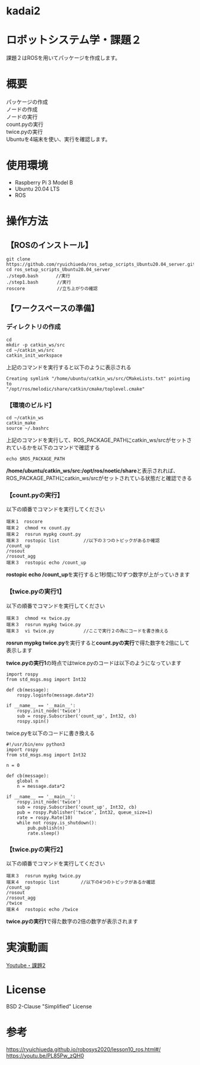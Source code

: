# kadai2

# ロボットシステム学・課題２
課題２はROSを用いてパッケージを作成します。  

# 概要
パッケージの作成  
ノードの作成  
ノードの実行  
count.pyの実行  
twice.pyの実行  
Ubuntuを4端末を使い、実行を確認します。

# 使用環境
- Raspberry Pi 3 Model B  
- Ubuntu 20.04 LTS
- ROS  

# 操作方法
## 【ROSのインストール】
```
git clone https://github.com/ryuichiueda/ros_setup_scripts_Ubuntu20.04_server.git
cd ros_setup_scripts_Ubuntu20.04_server
./step0.bash　　　　//実行  
./step1.bash       //実行  　　
roscore            //立ち上がりの確認
```
## 【ワークスペースの準備】
### ディレクトリの作成
```
cd
mkdir -p catkin_ws/src
cd ~/catkin_ws/src
catkin_init_workspace 
```

上記のコマンドを実行すると以下のように表示される

```
Creating symlink "/home/ubuntu/catkin_ws/src/CMakeLists.txt" pointing to 
"/opt/ros/melodic/share/catkin/cmake/toplevel.cmake"  
```

### 【環境のビルド】
```
cd ~/catkin_ws
catkin_make
source ~/.bashrc
```

上記のコマンドを実行して、ROS_PACKAGE_PATHにcatkin_ws/srcがセットされているかを以下のコマンドで確認する
```
echo $ROS_PACKAGE_PATH
```

**/home/ubuntu/catkin_ws/src:/opt/ros/noetic/share**と表示されれば、ROS_PACKAGE_PATHにcatkin_ws/srcがセットされている状態だと確認できる

### 【count.pyの実行】
以下の順番でコマンドを実行してください
```
端末１　roscore
端末２  chmod +x count.py
端末２  rosrun mypkg count.py
端末３  rostopic list         //以下の３つのトピックがあるか確認
/count_up
/rosout
/rosout_agg
端末３  rostopic echo /count_up
```
**rostopic echo /count_up**を実行すると1秒間に10ずつ数字が上がっていきます

### 【twice.pyの実行1】
以下の順番でコマンドを実行してください
```
端末３  chmod +x twice.py
端末３  rosrun mypkg twice.py
端末３  vi twice.py           //ここで実行２の為にコードを書き換える
```
**rosrun mypkg twice.py**を実行すると**count.pyの実行**で得た数字を2倍にして表示します

**twice.pyの実行1**の時点ではtwice.pyのコードは以下のようになっています
```
import rospy
from std_msgs.msg import Int32

def cb(message):
    rospy.loginfo(message.data*2)

if __name__ == '__main__':
    rospy.init_node('twice')
    sub = rospy.Subscriber('count_up', Int32, cb)
    rospy.spin()
```

twice.pyを以下のコードに書き換える
```
#!/usr/bin/env python3
import rospy
from std_msgs.msg import Int32

n = 0

def cb(message):
    global n
    n = message.data*2

if __name__ == '__main__': 
    rospy.init_node('twice')
    sub = rospy.Subscriber('count_up', Int32, cb) 
    pub = rospy.Publisher('twice', Int32, queue_size=1) 
    rate = rospy.Rate(10)
    while not rospy.is_shutdown():
        pub.publish(n)
        rate.sleep()
```

### 【twice.pyの実行2】
以下の順番でコマンドを実行してください
```
端末３  rosrun mypkg twice.py
端末４  rostopic list        //以下の4つのトピックがあるか確認
/count_up
/rosout
/rosout_agg
/twice
端末４  rostopic echo /twice
```
**twice.pyの実行1**で得た数字の2倍の数字が表示されます


# 実演動画
[Youtube・課題2](https://youtu.be/CH7Q0QQwE90)

# License
BSD 2-Clause "Simplified" License

# 参考
https://ryuichiueda.github.io/robosys2020/lesson10_ros.html#/  
https://youtu.be/PL85Pw_zQH0

